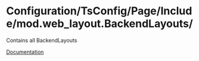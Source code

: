 # Configuration/TsConfig/Page/Include/mod.web_layout.BackendLayouts/

Contains all BackendLayouts

[Documentation](https://docs.typo3.org/m/typo3/reference-coreapi/10.4/en-us/ApiOverview/Backend/BackendLayout.html)